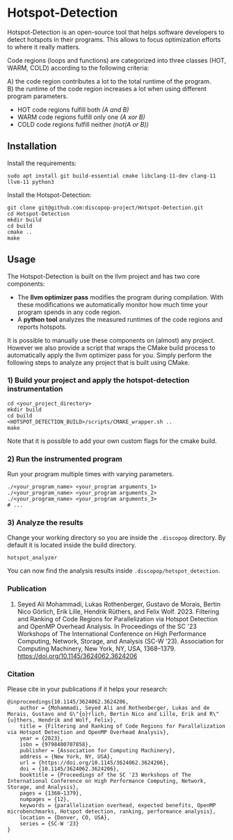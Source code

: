 # Hotspot-Detection

Hotspot-Detection is an open-source tool that helps software developers to detect hotspots in their programs. This allows to focus optimization efforts to where it really matters.

Code regions (loops and functions) are categorized into three classes (HOT, WARM, COLD) according to the following criteria:

A) the code region contributes a lot to the total runtime of the program. \
B) the runtime of the code region increases a lot when using different program parameters.

- HOT code regions fulfill both _(A and B)_
- WARM code regions fulfill only one _(A xor B)_
- COLD code regions fulfill neither  _(not(A or B))_


## Installation

Install the requirements:

```
sudo apt install git build-essential cmake libclang-11-dev clang-11 llvm-11 python3
```

Install the Hotspot-Detection:

```
git clone git@github.com:discopop-project/Hotspot-Detection.git
cd Hotspot-Detection
mkdir build
cd build
cmake ..
make
```


## Usage

The Hotspot-Detection is built on the llvm project and has two core components:
- The **llvm optimizer pass** modifies the program during compilation. With these modifications we automatically monitor how much time your program spends in any code region.
- A **python tool** analyzes the measured runtimes of the code regions and reports hotspots.

It is possible to manually use these components on (almost) any project. However we also provide a script that wraps the CMake build process to automatically apply the llvm optimizer pass for you. Simply perform the following steps to analyze any project that is built using CMake.

### 1) Build your project and apply the hotspot-detection instrumentation

```
cd <your_project_directory>
mkdir build
cd build
<HOTSPOT_DETECTION_BUILD>/scripts/CMAKE_wrapper.sh ..
make
```

Note that it is possible to add your own custom flags for the cmake build.

### 2) Run the instrumented program

Run your program multiple times with varying parameters.

```
./<your_program_name> <your_program arguments_1>
./<your_program_name> <your_program arguments_2>
./<your_program_name> <your_program arguments_3>
# ...
```

### 3) Analyze the results

Change your working directory so you are inside the `.discopop` directory. By default it is located inside the build directory.

```
hotspot_analyzer
```

You can now find the analysis results inside `.discopop/hotspot_detection`.

### Publication

1. Seyed Ali Mohammadi, Lukas Rothenberger, Gustavo de Morais, Bertin Nico Görlich, Erik Lille, Hendrik Rüthers, and Felix Wolf. 2023. Filtering and Ranking of Code Regions for Parallelization via Hotspot Detection and OpenMP Overhead Analysis. In Proceedings of the SC '23 Workshops of The International Conference on High Performance Computing, Network, Storage, and Analysis (SC-W '23). Association for Computing Machinery, New York, NY, USA, 1368–1379. https://doi.org/10.1145/3624062.3624206

### Citation

Please cite in your publications if it helps your research:

	@inproceedings{10.1145/3624062.3624206,
		author = {Mohammadi, Seyed Ali and Rothenberger, Lukas and de Morais, Gustavo and G\"{o}rlich, Bertin Nico and Lille, Erik and R\"{u}thers, Hendrik and Wolf, Felix},
		title = {Filtering and Ranking of Code Regions for Parallelization via Hotspot Detection and OpenMP Overhead Analysis},
		year = {2023},
		isbn = {9798400707858},
		publisher = {Association for Computing Machinery},
		address = {New York, NY, USA},
		url = {https://doi.org/10.1145/3624062.3624206},
		doi = {10.1145/3624062.3624206},
		booktitle = {Proceedings of the SC '23 Workshops of The International Conference on High Performance Computing, Network, Storage, and Analysis},
		pages = {1368–1379},
		numpages = {12},
		keywords = {parallelization overhead, expected benefits, OpenMP microbenchmarks, Hotspot detection, ranking, performance analysis},
		location = {Denver, CO, USA},
		series = {SC-W '23}
	}

